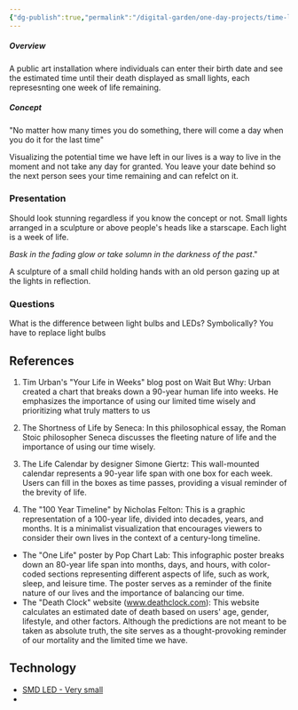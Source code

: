 ```yaml
---
{"dg-publish":true,"permalink":"/digital-garden/one-day-projects/time-left-life-expectancy-visualizer/","tags":["one-day-projects"],"updated":"2024-01-03T14:40:04.000-07:00"}
---
```


##### **Overview**
A public art installation where individuals can enter their birth date and see the estimated time until their death displayed as small lights, each represesnting one week of life remaining.  

##### **Concept**
"No matter how many times you do something, there will come a day when you do it for the last time" 

Visualizing the potential time we have left in our lives is a way to live in the moment and not take any day for granted. 
You leave your date behind so the next person sees your time remaining and can refelct on it. 

### Presentation
Should look stunning regardless if you know the concept or not. 
Small lights arranged in a sculpture or above people's heads like a starscape. Each light is a week of life. 

*Bask in the fading glow or take solumn in the darkness of the past*."

A sculpture of a small child holding hands with an old person gazing up at the lights in reflection. 

### Questions
What is the difference between light bulbs and LEDs? 
Symbolically? You have to replace light bulbs


## References 
1.  Tim Urban's "Your Life in Weeks" blog post on Wait But Why: Urban created a chart that breaks down a 90-year human life into weeks. He emphasizes the importance of using our limited time wisely and prioritizing what truly matters to us
    
3.  The Shortness of Life by Seneca: In this philosophical essay, the Roman Stoic philosopher Seneca discusses the fleeting nature of life and the importance of using our time wisely.
    
4.  The Life Calendar by designer Simone Giertz: This wall-mounted calendar represents a 90-year life span with one box for each week. Users can fill in the boxes as time passes, providing a visual reminder of the brevity of life.
5. The "100 Year Timeline" by Nicholas Felton: This is a graphic representation of a 100-year life, divided into decades, years, and months. It is a minimalist visualization that encourages viewers to consider their own lives in the context of a century-long timeline.
- The "One Life" poster by Pop Chart Lab: This infographic poster breaks down an 80-year life span into months, days, and hours, with color-coded sections representing different aspects of life, such as work, sleep, and leisure time. The poster serves as a reminder of the finite nature of our lives and the importance of balancing our time.
- The "Death Clock" website (www.deathclock.com): This website calculates an estimated date of death based on users' age, gender, lifestyle, and other factors. Although the predictions are not meant to be taken as absolute truth, the site serves as a thought-provoking reminder of our mortality and the limited time we have.

## Technology 
- [SMD LED - Very small](https://youtu.be/hr1gUTix3_M)
- 